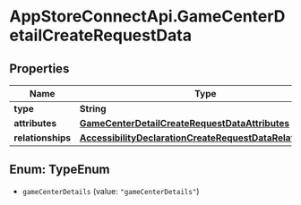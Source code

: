 # AppStoreConnectApi.GameCenterDetailCreateRequestData

## Properties

Name | Type | Description | Notes
------------ | ------------- | ------------- | -------------
**type** | **String** |  | 
**attributes** | [**GameCenterDetailCreateRequestDataAttributes**](GameCenterDetailCreateRequestDataAttributes.md) |  | [optional] 
**relationships** | [**AccessibilityDeclarationCreateRequestDataRelationships**](AccessibilityDeclarationCreateRequestDataRelationships.md) |  | 



## Enum: TypeEnum


* `gameCenterDetails` (value: `"gameCenterDetails"`)




